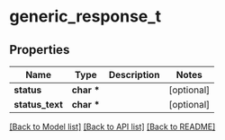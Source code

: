 # generic_response_t

## Properties
Name | Type | Description | Notes
------------ | ------------- | ------------- | -------------
**status** | **char \*** |  | [optional] 
**status_text** | **char \*** |  | [optional] 

[[Back to Model list]](../README.md#documentation-for-models) [[Back to API list]](../README.md#documentation-for-api-endpoints) [[Back to README]](../README.md)


